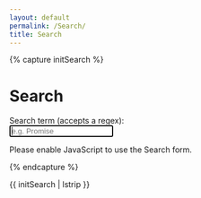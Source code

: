 ```yaml
---
layout: default 
permalink: /Search/
title: Search
---
```


{% capture initSearch %}

<h1>Search</h1>

<form id="Search-form" action="">
  <label class="label" for="Search">Search term (accepts a regex):</label>
  <br/>
  <input class="input" id="Search" type="text" name="Search" 
        autofocus 
        placeholder="e.g. Promise" 
        autocomplete="off">
  
  <ul class="list  list--results" id="list">
  </ul>
</form>

<script type="text/javascript" src="/intro2sd-marta-molina-fernandez-alu0101603360/assets/src/fetch.js"></script> 
<script type="text/javascript" src="/intro2sd-marta-molina-fernandez-alu0101603360/assets/src/Search.js"></script>


<script type="text/javascript">

  const Search = new JekyllSearch(
    '{{site.baseurl}}/assets/src/Search.json',
    '#Search',
    '#list',
    '{{site.baseurl}}'
  );
  Search.init(); 
  
</script>

<noscript>Please enable JavaScript to use the Search form.</noscript>

{% endcapture %}

{{ initSearch | lstrip }}
